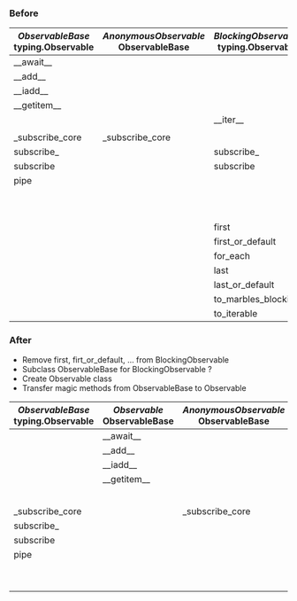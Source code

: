 
### Before

|*ObservableBase*<br>typing.Observable|*AnonymousObservable*<br>ObservableBase|*BlockingObservable*<br>typing.Observable|*GroupedObservable*<br>ObservableBase|*ConnectableObservable*<br>ObservableBase| 
|---------------  |-------------------  |-------------------  |-----------------  |---------------------  | 
| \_\_await__     |                     |                     |                   |                       | 
| \_\_add__       |                     |                     |                   |                       | 
| \_\_iadd__      |                     |                     |                   |                       | 
| \_\_getitem__   |                     |                     |                   |                       | 
|                 |                     | \_\_iter__          |                   |                       | 
|                 |                     |                     |                   |                       | 
| _subscribe_core | _subscribe_core     |                     | _subscribe_core   | _subscribe_core       | 
| subscribe_      |                     | subscribe_          |                   |                       | 
| subscribe       |                     | subscribe           | subscribe         |                       | 
| pipe            |                     |                     |                   |                       | 
|                 |                     |                     |                   | connect               | 
|                 |                     |                     |                   | auto_connect          | 
|                 |                     |                     |                   |                       | 
|                 |                     | first               |                   |                       | 
|                 |                     | first_or_default    |                   |                       | 
|                 |                     | for_each            |                   |                       | 
|                 |                     | last                |                   |                       | 
|                 |                     | last_or_default     |                   |                       | 
|                 |                     | to_marbles_blocking |                   |                       | 
|                 |                     | to_iterable         |                   |                       | 

### After
- Remove first, firt_or_default, ... from BlockingObservable
- Subclass ObservableBase for BlockingObservable ?
- Create Observable class
- Transfer magic methods from ObservableBase to Observable


| *ObservableBase*<br>typing.Observable|*Observable*<br>ObservableBase|*AnonymousObservable*<br>ObservableBase|*BlockingObservable*<br>ObservableBase|*GroupedObservable*<br>ObservableBase|*ConnectableObservable*<br>ObservableBase| 
|-----------------|-------------|---------------------|--------------------|-------------------|-----------------------|
|                 | \_\_await__ |                     |                    |                   |                       |
|                 | \_\_add__   |                     |                    |                   |                       |
|                 | \_\_iadd__  |                     |                    |                   |                       |
|                 | \_\_getitem__ |                   |                    |                   |                       |
|                 |             |                     | \_\_iter__         |                   |                       |
|                 |             |                     |                    |                   |                       |
| _subscribe_core |             | _subscribe_core     |                    | _subscribe_core   | _subscribe_core       |
| subscribe_      |             |                     | subscribe_         |                   |                       |
| subscribe       |             |                     | subscribe          | subscribe         |                       |
| pipe            |             |                     |                    |                   |                       |
|                 |             |                     |                    |                   | connect               |
|                 |             |                     |                    |                   | auto_connect          |
